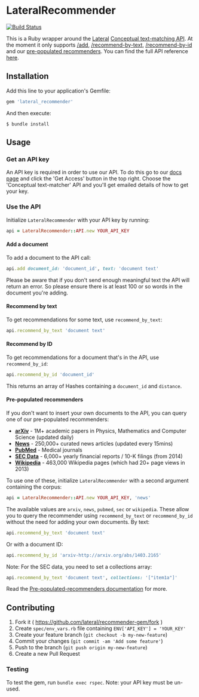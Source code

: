 # LateralRecommender

[![Build Status](https://travis-ci.org/lateral/recommender-gem.svg?branch=master)](https://travis-ci.org/lateral/recommender-gem)

This is a Ruby wrapper around the [Lateral](https://lateral.io/) [Conceptual text-matching API](https://lateral.io/docs/text-matching). At the moment it only supports [/add](https://lateral.io/docs/text-matching/api-reference#add-document-post), [/recommend-by-text](https://lateral.io/docs/text-matching/api-reference#recommend-by-text-post), [/recommend-by-id](https://lateral.io/docs/text-matching/api-reference#recommend-by-id-post) and our [pre-populated recommenders](https://lateral.io/docs/text-matching/pre-populated-recommenders). You can find the full API reference [here](https://lateral.io/docs/text-matching/api-reference).

## Installation

Add this line to your application's Gemfile:

```ruby
gem 'lateral_recommender'
```

And then execute:

	$ bundle install

## Usage

### Get an API key

An API key is required in order to use our API. To do this go to our [docs page](https://lateral.io/docs) and click the 'Get Access' button in the top right. Choose the 'Conceptual text-matcher' API and you'll get emailed details of how to get your key.

### Use the API

Initialize `LateralRecommender` with your API key by running:

```ruby
api = LateralRecommender::API.new YOUR_API_KEY
```

#### Add a document

To add a document to the API call:

```ruby
api.add document_id: 'document_id', text: 'document text'
```

Please be aware that if you don't send enough meaningful text the API will return an error. So please ensure there is at least 100 or so words in the document you're adding.

#### Recommend by text

To get recommendations for some text, use `recommend_by_text`:

```ruby
api.recommend_by_text 'document text'
```

#### Recommend by ID

To get recommendations for a document that's in the API, use `recommend_by_id`:

```ruby
api.recommend_by_id 'document_id'
```
This returns an array of Hashes containing a `document_id` and `distance`.

#### Pre-populated recommenders

If you don't want to insert your own documents to the API, you can query one of our pre-populated recommenders:

* **[arXiv](https://lateral.io/docs/text-matching/pre-populated-recommenders#arxiv)** - 1M+ academic papers in Physics, Mathematics and Computer Science (updated daily)
* **[News](https://lateral.io/docs/text-matching/pre-populated-recommenders#news)** - 250,000+ curated news articles (updated every 15mins)
* **[PubMed](https://lateral.io/docs/text-matching/pre-populated-recommenders#pubmed)** - Medical journals
* **[SEC Data](https://lateral.io/docs/text-matching/pre-populated-recommenders#sec-data)** - 6,000+ yearly financial reports / 10-K filings (from 2014)
* **[Wikipedia](https://lateral.io/docs/text-matching/pre-populated-recommenders#wikipedia)** - 463,000 Wikipedia pages (which had 20+ page views in 2013)

To use one of these, initialize `LateralRecommender` with a second argument containing the corpus:

```ruby
api = LateralRecommender::API.new YOUR_API_KEY, 'news'
```

The available values are `arxiv`, `news`, `pubmed`, `sec` or `wikipedia`. These allow you to query the recommender using `recommend_by_text` or `recommend_by_id` without the need for adding your own documents. By text:

```ruby
api.recommend_by_text 'document text'
```

Or with a document ID:

```ruby
api.recommend_by_id 'arxiv-http://arxiv.org/abs/1403.2165'
```

Note: For the SEC data, you need to set a collections array:

```ruby
api.recommend_by_text 'document text', collections: '["item1a"]'
```

Read the [Pre-populated-recommenders documentation](https://lateral.io/docs/text-matching/pre-populated-recommenders#top) for more.

## Contributing

1. Fork it ( https://github.com/lateral/recommender-gem/fork )
2. Create `spec/env_vars.rb` file containing  `ENV['API_KEY'] = 'YOUR_KEY'`
3. Create your feature branch (`git checkout -b my-new-feature`)
4. Commit your changes (`git commit -am 'Add some feature'`)
5. Push to the branch (`git push origin my-new-feature`)
6. Create a new Pull Request

### Testing

To test the gem, run `bundle exec rspec`. Note: your API key must be un-used.
